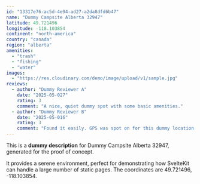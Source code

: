 ```yaml
---
id: "13317e76-ac5d-4e94-ad27-a2da8dfd6b47"
name: "Dummy Campsite Alberta 32947"
latitude: 49.721496
longitude: -118.103854
continent: "north-america"
country: "canada"
region: "alberta"
amenities:
  - "trash"
  - "fishing"
  - "water"
images:
  - "https://res.cloudinary.com/demo/image/upload/v1/sample.jpg"
reviews:
  - author: "Dummy Reviewer A"
    date: "2025-05-027"
    rating: 3
    comment: "A nice, quiet dummy spot with some basic amenities."
  - author: "Dummy Reviewer B"
    date: "2025-05-016"
    rating: 3
    comment: "Found it easily. GPS was spot on for this dummy location."
---
```


This is a **dummy description** for Dummy Campsite Alberta 32947, generated for the proof of concept.

It provides a serene environment, perfect for demonstrating how SvelteKit can handle a large number of static pages. The coordinates are 49.721496, -118.103854.
